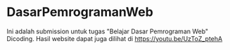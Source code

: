 # DasarPemrogramanWeb
Ini adalah submission untuk tugas "Belajar Dasar Pemrograman Web" Dicoding. Hasil website dapat juga dilihat di https://youtu.be/UzToZ_ptehA

